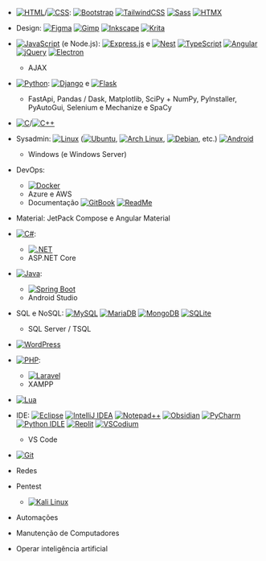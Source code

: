 - [![HTML](https://img.shields.io/badge/HTML-%23E34F26.svg?logo=html5&logoColor=white)](#)/[![CSS](https://img.shields.io/badge/CSS-1572B6?logo=css3&logoColor=fff)](#):
  [![Bootstrap](https://img.shields.io/badge/Bootstrap-7952B3?logo=bootstrap&logoColor=fff)](#) [![TailwindCSS](https://img.shields.io/badge/Tailwind%20CSS-%2338B2AC.svg?logo=tailwind-css&logoColor=white)](#) [![Sass](https://img.shields.io/badge/Sass-C69?logo=sass&logoColor=fff)](#) [![HTMX](https://img.shields.io/badge/HTMX-36C?logo=htmx&logoColor=fff)](#)

- Design:
  [![Figma](https://img.shields.io/badge/Figma-F24E1E?logo=figma&logoColor=white)](#) [![Gimp](https://img.shields.io/badge/Gimp-5C5543?logo=gimp&logoColor=white)](#) [![Inkscape](https://img.shields.io/badge/Inkscape-000000?logo=Inkscape&logoColor=white)](#) [![Krita](https://img.shields.io/badge/Krita-203759?logo=krita&logoColor=EEF37B)](#)

- [![JavaScript](https://img.shields.io/badge/JavaScript-F7DF1E?logo=javascript&logoColor=000)](#) (e Node.js):
  [![Express.js](https://img.shields.io/badge/Express.js-%23404d59.svg?logo=express&logoColor=%2361DAFB)](#) e [![Nest](https://img.shields.io/badge/Nest.js-%23E0234E.svg?logo=nestjs&logoColor=white)](#) [![TypeScript](https://img.shields.io/badge/TypeScript-3178C6?logo=typescript&logoColor=fff)](#) [![Angular](https://img.shields.io/badge/Angular-%23DD0031.svg?logo=angular&logoColor=white)](#)[![jQuery](https://img.shields.io/badge/jQuery-0769AD?logo=jquery&logoColor=fff)](#) [![Electron](https://img.shields.io/badge/Electron-47848F?logo=electron&logoColor=fff)](#)
  - AJAX
    
- [![Python](https://img.shields.io/badge/Python-3776AB?logo=python&logoColor=fff)](#):
  [![Django](https://img.shields.io/badge/Django-%23092E20.svg?logo=django&logoColor=white)](#) e [![Flask](https://img.shields.io/badge/Flask-000?logo=flask&logoColor=fff)](#)
  - FastApi, Pandas / Dask, Matplotlib, SciPy + NumPy, PyInstaller, PyAutoGui, Selenium e Mechanize e SpaCy

- [![C](https://img.shields.io/badge/C-00599C?logo=c&logoColor=white)](#)/[![C++](https://img.shields.io/badge/C++-%2300599C.svg?logo=c%2B%2B&logoColor=white)](#)

- Sysadmin:
  [![Linux](https://img.shields.io/badge/Linux-FCC624?logo=linux&logoColor=black)](#) ([![Ubuntu](https://img.shields.io/badge/Ubuntu-E95420?logo=ubuntu&logoColor=white)](#), [![Arch Linux](https://img.shields.io/badge/Arch%20Linux-1793D1?logo=arch-linux&logoColor=fff)](#), [![Debian](https://img.shields.io/badge/Debian-A81D33?logo=debian&logoColor=fff)](#), etc.) [![Android](https://img.shields.io/badge/Android-3DDC84?logo=android&logoColor=white)](#)
  - Windows (e Windows Server)


- DevOps:
  - [![Docker](https://img.shields.io/badge/Docker-2496ED?logo=docker&logoColor=fff)](#)
  - Azure e AWS
  - Documentação
      [![GitBook](https://img.shields.io/badge/GitBook-3884FF?logo=gitbook&logoColor=fff)](#) [![ReadMe](https://img.shields.io/badge/ReadMe-018EF5?logo=readme&logoColor=fff)](#)

- Material:
  JetPack Compose e Angular Material

- [![C#](https://custom-icon-badges.demolab.com/badge/C%23-%23239120.svg?logo=cshrp&logoColor=white)](#):
  - [![.NET](https://img.shields.io/badge/.NET-512BD4?logo=dotnet&logoColor=fff)](#)
  - ASP.NET Core

- [![Java](https://img.shields.io/badge/Java-%23ED8B00.svg?logo=openjdk&logoColor=white)](#):
  - [![Spring Boot](https://img.shields.io/badge/Spring%20Boot-6DB33F?logo=springboot&logoColor=fff)](#)
  - Android Studio

- SQL e NoSQL:
  [![MySQL](https://img.shields.io/badge/MySQL-4479A1?logo=mysql&logoColor=fff)](#) [![MariaDB](https://img.shields.io/badge/MariaDB-003545?logo=mariadb&logoColor=white)](#) [![MongoDB](https://img.shields.io/badge/MongoDB-%234ea94b.svg?logo=mongodb&logoColor=white)](#) [![SQLite](https://img.shields.io/badge/SQLite-%2307405e.svg?logo=sqlite&logoColor=white)](#)
  - SQL Server / TSQL

- [![WordPress](https://img.shields.io/badge/WordPress-%2321759B.svg?logo=wordpress&logoColor=white)](#)

- [![PHP](https://img.shields.io/badge/php-%23777BB4.svg?&logo=php&logoColor=white)](#):
  - [![Laravel](https://img.shields.io/badge/Laravel-%23FF2D20.svg?logo=laravel&logoColor=white)](#)
  - XAMPP

- [![Lua](https://img.shields.io/badge/Lua-%232C2D72.svg?logo=lua&logoColor=white)](#)

- IDE:
  [![Eclipse](https://img.shields.io/badge/Eclipse-FE7A16.svg?logo=Eclipse&logoColor=white)](#) [![IntelliJ IDEA](https://img.shields.io/badge/IntelliJIDEA-000000.svg?logo=intellij-idea&logoColor=white)](#) [![Notepad++](https://img.shields.io/badge/Notepad++-90E59A.svg?&logo=notepad%2b%2b&logoColor=black)](#) [![Obsidian](https://img.shields.io/badge/Obsidian-%23483699.svg?&logo=obsidian&logoColor=white)](#) [![PyCharm](https://img.shields.io/badge/PyCharm-143?logo=pycharm&logoColor=black&color=black&labelColor=green)](#) [![Python IDLE](https://img.shields.io/badge/Python%20IDLE-3776AB?logo=python&logoColor=fff)](#) [![Replit](https://img.shields.io/badge/Replit-F26207?logo=replit&logoColor=fff)](#) [![VSCodium](https://img.shields.io/badge/VSCodium-2F80ED?logo=vscodium&logoColor=fff)](#)
  - VS Code
  
- [![Git](https://img.shields.io/badge/Git-F05032?logo=git&logoColor=fff)](#)

- Redes

- Pentest
  - [![Kali Linux](https://img.shields.io/badge/Kali%20Linux-557C94?logo=kalilinux&logoColor=fff)](#)

- Automações

- Manutenção de Computadores

- Operar inteligência artificial
